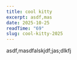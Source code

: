 ```yaml
---
title: cool kitty
excerpt: asdf,mas
date: 2025-10-25
readTime: "69"
slug: cool-kitty-2025
---
```

asdf,masdfalskjdf;jas;dlkfj
